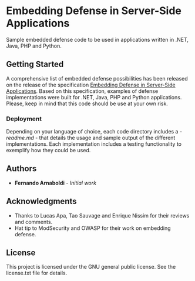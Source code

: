 # Embedding Defense in Server-Side Applications

Sample embedded defense code to be used in applications written in .NET, Java, PHP and Python.

## Getting Started

A comprehensive list of embedded defense possibilities has been released on the release of the specification [Embedding Defense in Server-Side Applications](https://github.com/IOActive/Embedded-Defense/blob/master/Embedding_Defense_in_Server-Side_Applications-wp.pdf). Based on this specification, examples of defense implementations were built for .NET, Java, PHP and Python applications. Please, keep in mind that this code should be use at your own risk. 

### Deployment

Depending on your language of choice, each code directory includes a - *readme.md* - that details the usage and sample output of the different implementations. Each implementation includes a testing functionality to exemplify how they could be used.

## Authors

* **Fernando Arnaboldi** - *Initial work*

## Acknowledgments

* Thanks to Lucas Apa, Tao Sauvage and Enrique Nissim for their reviews and comments.
* Hat tip to ModSecurity and OWASP for their work on embedding defense.

## License

This project is licensed under the GNU general public license. See the license.txt file for details. 
